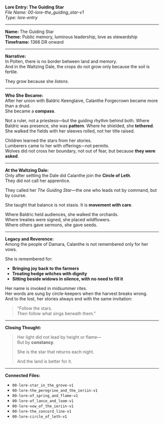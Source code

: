 **Lore Entry: The Guiding Star**  
*File Name: 00-lore-the_guiding_star-v1*  
*Type: lore-entry*

---

**Name:** The Guiding Star  
**Theme:** Public memory, luminous leadership, love as stewardship  
**Timeframe:** 1366 DR onward

---

**Narrative:**  
In Polten, there is no border between land and memory.  
And in the Waltzing Dale, the crops do not grow only because the soil is fertile.

They grow because she *listens*.

---

**Who She Became:**  
After her union with Baldric Keenglaive, Calanthe Forgecrown became more than a druid.  
She became a **compass**.

Not a ruler, not a priestess—but the guiding rhythm behind both. Where Baldric was presence, she was **pattern**. Where he shielded, she **tethered**. She walked the fields with her sleeves rolled, not her title raised.

Children learned the stars from her stories.  
Lumberers came to her with offerings—not permits.  
Wolves did not cross her boundary, not out of fear, but because **they were asked**.

---

**At the Waltzing Dale:**  
Only after settling the Dale did Calanthe join the **Circle of Leth**.  
They did not call her apprentice.

They called her *The Guiding Star*—the one who leads not by command, but by course.

She taught that balance is not stasis. It is **movement with care**.

Where Baldric held audiences, she walked the orchards.  
Where treaties were signed, she placed wildflowers.  
Where others gave sermons, she gave seeds.

---

**Legacy and Reverence:**  
Among the people of Damara, Calanthe is not remembered only for her vows.

She is remembered for:
- **Bringing joy back to the farmers**
- **Treating hedge witches with dignity**
- **Sitting beside widows in silence, with no need to fill it**

Her name is invoked in midsummer rites.  
Her words are sung by circle-keepers when the harvest breaks wrong.  
And to the lost, her stories always end with the same invitation:

> “Follow the stars.  
> Then follow what sings beneath them.”

---

**Closing Thought:**  
> Her light did not lead by height or flame—  
> But by **constancy**.  
>  
> She is the star that returns each night.  
>  
> And the land is better for it.

---

**Connected Files:**  
- `00-lore-star_in_the_grove-v1`  
- `00-lore-the_peregrine_and_the_ieriin-v1`  
- `00-lore-of_spring_and_flame-v1`  
- `00-lore-of_lance_and_loom-v1`  
- `00-lore-vow_of_the_ieriin-v1`  
- `00-lore-the_concord_line-v1`  
- `00-lore-circle_of_leth-v1`
